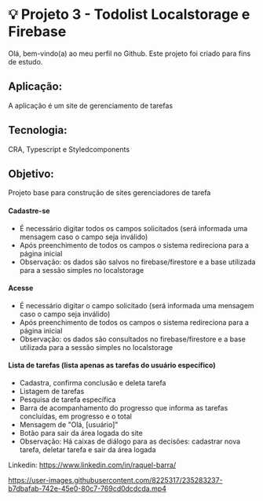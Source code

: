# 💡 Projeto 3 - Todolist Localstorage e Firebase
Olá, bem-vindo(a) ao meu perfil no Github.
Este projeto foi criado para fins de estudo.

## Aplicação:
A aplicação é um site de gerenciamento de tarefas

## Tecnologia:
CRA, Typescript e Styledcomponents

## Objetivo:
Projeto base para construção de sites gerenciadores de tarefa
#### Cadastre-se
- É necessário digitar todos os campos solicitados (será informada uma mensagem caso o campo seja inválido)
- Após preenchimento de todos os campos o sistema redireciona para a página inicial
- Observação: os dados são salvos no firebase/firestore e a base utilizada para a sessão simples no localstorage
#### Acesse
- É necessário digitar o campo solicitado (será informada uma mensagem caso o campo seja inválido)
- Após preenchimento de todos os campos o sistema redireciona para a página inicial
- Observação: os dados são consultados no firebase/firestore e a base utilizada para a sessão simples no localstorage
#### Lista de tarefas (lista apenas as tarefas do usuário específico)
- Cadastra, confirma conclusão e deleta tarefa
- Listagem de tarefas
- Pesquisa de tarefa específica
- Barra de acompanhamento do progresso que informa as tarefas concluídas, em progresso e o total
- Mensagem de "Olá, [usuário]"
- Botão para sair da área logada do site
- Observação: Há caixas de diálogo para as decisões: cadastrar nova tarefa, deletar tarefa e sair da área logada

Linkedin: <https://www.linkedin.com/in/raquel-barra/>


https://user-images.githubusercontent.com/8225317/235283237-b7dbafab-742e-45e0-80c7-769cd0dcdcda.mp4


